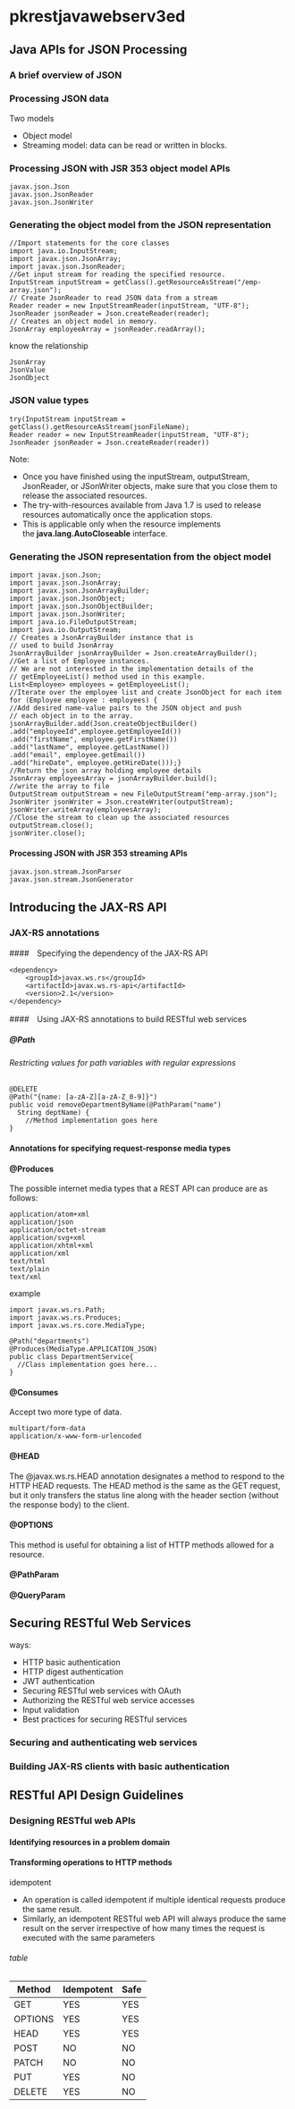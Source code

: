 # pkrestjavawebserv3ed
## Java APIs for JSON Processing
### A brief overview of JSON

### Processing JSON data
Two models
- Object model
- Streaming model: data can be read or written in blocks. 

### Processing JSON with JSR 353 object model APIs
```
javax.json.Json
javax.json.JsonReader
javax.json.JsonWriter
```

### Generating the object model from the JSON representation
```
//Import statements for the core classes 
import java.io.InputStream; 
import javax.json.JsonArray; 
import javax.json.JsonReader;   
//Get input stream for reading the specified resource. 
InputStream inputStream = getClass().getResourceAsStream("/emp-array.json"); 
// Create JsonReader to read JSON data from a stream  
Reader reader = new InputStreamReader(inputStream, "UTF-8"); 
JsonReader jsonReader = Json.createReader(reader); 
// Creates an object model in memory. 
JsonArray employeeArray = jsonReader.readArray(); 
```

know the relationship
```
JsonArray
JsonValue
JsonObject
```

### JSON value types
```
try(InputStream inputStream = getClass().getResourceAsStream(jsonFileName);
Reader reader = new InputStreamReader(inputStream, "UTF-8");            
JsonReader jsonReader = Json.createReader(reader))
```
Note:
- Once you have finished using the inputStream, outputStream, JsonReader, or JSonWriter objects, make sure that you close them to release the associated resources. 
- The try-with-resources available from Java 1.7 is used to release resources automatically once the application stops. 
- This is applicable only when the resource implements the __java.lang.AutoCloseable__ interface.



### Generating the JSON representation from the object model
```
import javax.json.Json; 
import javax.json.JsonArray; 
import javax.json.JsonArrayBuilder; 
import javax.json.JsonObject; 
import javax.json.JsonObjectBuilder; 
import javax.json.JsonWriter; 
import java.io.FileOutputStream; 
import java.io.OutputStream;   
// Creates a JsonArrayBuilder instance that is 
// used to build JsonArray 
JsonArrayBuilder jsonArrayBuilder = Json.createArrayBuilder();  
//Get a list of Employee instances. 
// We are not interested in the implementation details of the 
// getEmployeeList() method used in this example. 
List<Employee> employees = getEmployeeList();  
//Iterate over the employee list and create JsonObject for each item 
for (Employee employee : employees) {  
//Add desired name-value pairs to the JSON object and push 
// each object in to the array.   
jsonArrayBuilder.add(Json.createObjectBuilder()
.add("employeeId",employee.getEmployeeId())
.add("firstName", employee.getFirstName())
.add("lastName", employee.getLastName())
.add("email", employee.getEmail())
.add("hireDate", employee.getHireDate()));} 
//Return the json array holding employee details 
JsonArray employeesArray = jsonArrayBuilder.build();  
//write the array to file 
OutputStream outputStream = new FileOutputStream("emp-array.json"); 
JsonWriter jsonWriter = Json.createWriter(outputStream); 
jsonWriter.writeArray(employeesArray);  
//Close the stream to clean up the associated resources 
outputStream.close(); 
jsonWriter.close(); 
```
#### Processing JSON with JSR 353 streaming APIs
```
javax.json.stream.JsonParser
javax.json.stream.JsonGenerator
```


## Introducing the JAX-RS API
### JAX-RS annotations
####　Specifying the dependency of the JAX-RS API
```
<dependency>
    <groupId>javax.ws.rs</groupId>
    <artifactId>javax.ws.rs-api</artifactId>
    <version>2.1</version>
</dependency>
```
####　Using JAX-RS annotations to build RESTful web services
##### @Path
###### Restricting values for path variables with regular expressions
```
@DELETE 
@Path("{name: [a-zA-Z][a-zA-Z_0-9]}") 
public void removeDepartmentByName(@PathParam("name")  
  String deptName) { 
    //Method implementation goes here 
} 
```


#### Annotations for specifying request-response media types
#### @Produces
The possible internet media types that a REST API can produce are as follows:
```
application/atom+xml
application/json
application/octet-stream
application/svg+xml
application/xhtml+xml
application/xml
text/html
text/plain
text/xml
```
example
```
import javax.ws.rs.Path; 
import javax.ws.rs.Produces; 
import javax.ws.rs.core.MediaType; 
 
@Path("departments") 
@Produces(MediaType.APPLICATION_JSON) 
public class DepartmentService{ 
  //Class implementation goes here...     
} 
```
#### @Consumes
Accept two more type of data.
```
multipart/form-data
application/x-www-form-urlencoded
```

#### @HEAD
The @javax.ws.rs.HEAD annotation designates a method to respond to the HTTP HEAD requests.
The HEAD method is the same as the GET request, but it only transfers the status line along with the header section (without the response body) to the client.

#### @OPTIONS
This method is useful for obtaining a list of HTTP methods allowed for a resource.

#### @PathParam
#### @QueryParam









## Securing RESTful Web Services
ways:
- HTTP basic authentication
- HTTP digest authentication
- JWT authentication
- Securing RESTful web services with OAuth
- Authorizing the RESTful web service accesses
- Input validation
- Best practices for securing RESTful services

### Securing and authenticating web services

### Building JAX-RS clients with basic authentication








## RESTful API Design Guidelines
### Designing RESTful web APIs
#### Identifying resources in a problem domain

#### Transforming operations to HTTP methods
idempotent
- An operation is called idempotent if multiple identical requests produce the same result. 
- Similarly, an idempotent RESTful web API will always produce the same result 
on the server irrespective of how many times the request is executed with the same parameters

###### table
  
Method | Idempotent | Safe
---|---|---
GET|YES|YES
OPTIONS|YES|YES
HEAD|YES|YES
POST|NO|NO
PATCH|NO|NO
PUT|YES|NO
DELETE|YES|NO
